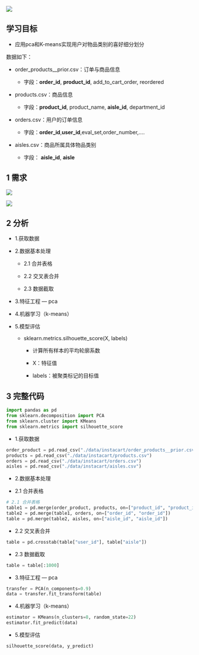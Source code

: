 ![](https://gitee.com/hxc8/images1/raw/master/img/202407172138112.jpg)

## 学习目标

- 应用pca和K-means实现用户对物品类别的喜好细分划分

数据如下：

- order_products__prior.csv：订单与商品信息

	- 字段：**order_id**, **product_id**, add_to_cart_order, reordered

- products.csv：商品信息

	- 字段：**product_id**, product_name, **aisle_id**, department_id

- orders.csv：用户的订单信息

	- 字段：**order_id**,**user_id**,eval_set,order_number,….

- aisles.csv：商品所属具体物品类别

	- 字段： **aisle_id**, **aisle**

## 1 需求

![](https://gitee.com/hxc8/images1/raw/master/img/202407172138096.jpg)

![](https://gitee.com/hxc8/images1/raw/master/img/202407172138958.jpg)

## 2 分析

- 1.获取数据

- 2.数据基本处理

	- 2.1 合并表格

	- 2.2 交叉表合并

	- 2.3 数据截取

- 3.特征工程 — pca

- 4.机器学习（k-means）

- 5.模型评估

	- sklearn.metrics.silhouette_score(X, labels)

		- 计算所有样本的平均轮廓系数

		- X：特征值

		- labels：被聚类标记的目标值

## 3 完整代码

```python
import pandas as pd
from sklearn.decomposition import PCA
from sklearn.cluster import KMeans
from sklearn.metrics import silhouette_score
```

- 1.获取数据

```python
order_product = pd.read_csv("./data/instacart/order_products__prior.csv")
products = pd.read_csv("./data/instacart/products.csv")
orders = pd.read_csv("./data/instacart/orders.csv")
aisles = pd.read_csv("./data/instacart/aisles.csv")
```

- 2.数据基本处理

- 2.1 合并表格

```python
# 2.1 合并表格
table1 = pd.merge(order_product, products, on=["product_id", "product_id"])
table2 = pd.merge(table1, orders, on=["order_id", "order_id"])
table = pd.merge(table2, aisles, on=["aisle_id", "aisle_id"])
```

- 2.2 交叉表合并

```py
table = pd.crosstab(table["user_id"], table["aisle"])

```

- 2.3 数据截取

```py
table = table[:1000]

```

- 3.特征工程 — pca

```py
transfer = PCA(n_components=0.9)
data = transfer.fit_transform(table)
```

- 4.机器学习（k-means）

```python
estimator = KMeans(n_clusters=8, random_state=22)
estimator.fit_predict(data)
```

- 5.模型评估

```python
silhouette_score(data, y_predict)
```